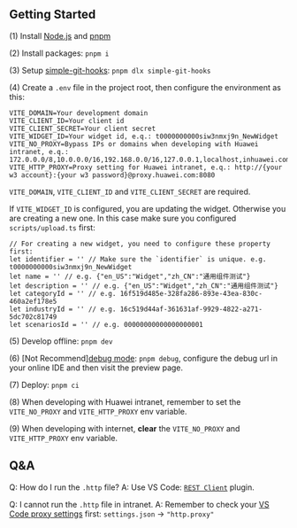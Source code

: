 ## Getting Started

(1) Install [Node.js](https://nodejs.org/) and [pnpm](https://pnpm.io/)

(2) Install packages: `pnpm i`

(3) Setup [simple-git-hooks](https://github.com/toplenboren/simple-git-hooks): `pnpm dlx simple-git-hooks`

(4) Create a `.env` file in the project root, then configure the environment as this:

```
VITE_DOMAIN=Your development domain
VITE_CLIENT_ID=Your client id
VITE_CLIENT_SECRET=Your client secret
VITE_WIDGET_ID=Your widget id, e.q.: t0000000000siw3nmxj9n_NewWidget
VITE_NO_PROXY=Bypass IPs or domains when developing with Huawei intranet, e.q.: 172.0.0.0/8,10.0.0.0/16,192.168.0.0/16,127.0.0.1,localhost,inhuawei.com,huawei.com
VITE_HTTP_PROXY=Proxy setting for Huawei intranet, e.q.: http://{your w3 account}:{your w3 password}@proxy.huawei.com:8080
```

`VITE_DOMAIN`, `VITE_CLIENT_ID` and `VITE_CLIENT_SECRET` are required.

If `VITE_WIDGET_ID` is configured, you are updating the widget.
Otherwise you are creating a new one. In this case make sure you configured `scripts/upload.ts` first:

```
// For creating a new widget, you need to configure these property first:
let identifier = '' // Make sure the `identifier` is unique. e.g. t0000000000siw3nmxj9n_NewWidget
let name = '' // e.g. {"en_US":"Widget","zh_CN":"通用组件测试"}
let description = '' // e.g. {"en_US":"Widget","zh_CN":"通用组件测试"}
let categoryId = '' // e.g. 16f519d485e-328fa286-893e-43ea-830c-460a2ef178e5
let industryId = '' // e.g. 16c519d44af-361631af-9929-4822-a271-5dc702c81749
let scenariosId = '' // e.g. 00000000000000000001
```

(5) Develop offline: `pnpm dev`

(6) [Not Recommend][debug mode](https://support.huaweicloud.com/usermanual-appcube/appcube_05_0186.html): `pnpm debug`, configure the debug url in your online IDE and then visit the preview page.

(7) Deploy: `pnpm ci`

(8) When developing with Huawei intranet, remember to set the `VITE_NO_PROXY` and `VITE_HTTP_PROXY` env variable.

(9) When developing with internet, **clear** the `VITE_NO_PROXY` and `VITE_HTTP_PROXY` env variable.

## Q&A

Q: How do I run the `.http` file?
A: Use VS Code: [`REST Client`](https://github.com/Huachao/vscode-restclient) plugin.

Q: I cannot run the `.http` file in intranet.
A: Remember to check your [VS Code proxy settings](https://code.visualstudio.com/docs/setup/network#_legacy-proxy-server-support) first: `settings.json` -> `"http.proxy"`
